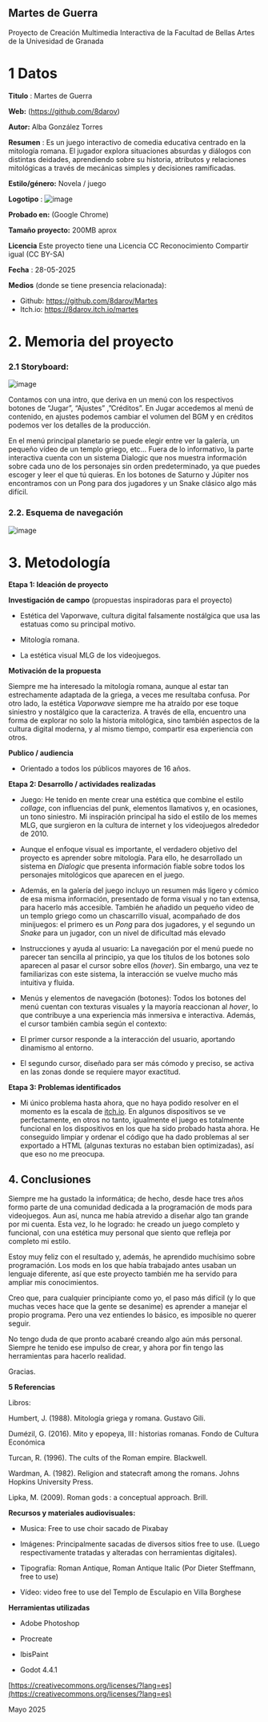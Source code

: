 ## Martes de Guerra 

Proyecto de Creación Multimedia Interactiva de la  Facultad de Bellas Artes de la Univesidad de Granada



# 1 Datos 



**Titulo** : Martes de Guerra

**Web:**   (https://github.com/8darov)

**Autor:**  Alba González Torres

**Resumen** : Es un juego interactivo de comedia educativa centrado en la mitología romana. El jugador explora situaciones absurdas y diálogos con distintas deidades, aprendiendo sobre su historia, atributos y relaciones mitológicas a través de mecánicas simples y decisiones ramificadas.

**Estilo/género:**  Novela / juego 

**Logotipo** : 
![image](https://github.com/user-attachments/assets/d14e94b1-3367-4292-a5e5-49b4cf3b8110)



**Probado en:**   (Google Chrome)

**Tamaño proyecto:** 200MB aprox

**Licencia** Este proyecto tiene una Licencia CC Reconocimiento Compartir igual (CC BY-SA)

**Fecha** : 28-05-2025

**Medios** (donde se tiene presencia relacionada):

- Github: https://github.com/8darov/Martes
- Itch.io: https://8darov.itch.io/martes

# 2. Memoria del proyecto 

### 2.1 Storyboard: 

![image](https://github.com/user-attachments/assets/4dcfb325-e5f3-4fac-8898-5ef476702e74)


Contamos con una intro, que deriva en un menú con los respectivos botones de “Jugar”, “Ajustes” ,”Créditos”. En Jugar accedemos al menú de contenido, en ajustes podemos cambiar el volumen del BGM y en créditos podemos ver los detalles de la producción. 

En el menú principal planetario se puede elegir entre ver la galería, un pequeño vídeo de un templo griego, etc… Fuera de lo informativo, la parte interactiva cuenta con un sistema Dialogic que nos muestra información sobre cada uno de los personajes sin orden predeterminado, ya que puedes escoger y leer el que tú quieras. En los botones de Saturno y Júpiter nos encontramos con un Pong para dos jugadores y un Snake clásico algo más difícil. 


### 2.2. Esquema de navegación 

![image](https://github.com/user-attachments/assets/eba007ec-e968-49a1-a0c9-2cffda7a98cc)

# 3. Metodología

**Etapa 1: Ideación de proyecto**

**Investigación de campo** (propuestas inspiradoras para el proyecto)

*   Estética del Vaporwave, cultura digital falsamente nostálgica que usa las estatuas como su principal motivo.
    
*   Mitología romana.
    
*   La estética visual MLG de los videojuegos.
    

**Motivación de la propuesta**

Siempre me ha interesado la mitología romana, aunque al estar tan estrechamente adaptada de la griega, a veces me resultaba confusa. Por otro lado, la estética _Vaporwave_ siempre me ha atraído por ese toque siniestro y nostálgico que la caracteriza. A través de ella, encuentro una forma de explorar no solo la historia mitológica, sino también aspectos de la cultura digital moderna, y al mismo tiempo, compartir esa experiencia con otros.

**Publico / audiencia**

*   Orientado a todos los públicos mayores de 16 años.
    

**Etapa 2: Desarrollo / actividades realizadas**

*   Juego: He tenido en mente crear una estética que combine el estilo _collage_, con influencias del punk, elementos llamativos y, en ocasiones, un tono siniestro. Mi inspiración principal ha sido el estilo de los memes MLG, que surgieron en la cultura de internet y los videojuegos alrededor de 2010. 
    
*   Aunque el enfoque visual es importante, el verdadero objetivo del proyecto es aprender sobre mitología. Para ello, he desarrollado un sistema en _Dialogic_ que presenta información fiable sobre todos los personajes mitológicos que aparecen en el juego.
    
*   Además, en la galería del juego incluyo un resumen más ligero y cómico de esa misma información, presentado de forma visual y no tan extensa, para hacerlo más accesible. También he añadido un pequeño video de un templo griego como un chascarrillo visual, acompañado de dos minijuegos: el primero es un _Pong_ para dos jugadores, y el segundo un _Snake_ para un jugador, con un nivel de dificultad más elevado
    
*   Instrucciones y ayuda al usuario: La navegación por el menú puede no parecer tan sencilla al principio, ya que los títulos de los botones solo aparecen al pasar el cursor sobre ellos (_hover_). Sin embargo, una vez te familiarizas con este sistema, la interacción se vuelve mucho más intuitiva y fluida.
    
*   Menús y elementos de navegación (botones): Todos los botones del menú cuentan con texturas visuales y la mayoría reaccionan al _hover_, lo que contribuye a una experiencia más inmersiva e interactiva. Además, el cursor también cambia según el contexto:

*   El primer cursor responde a la interacción del usuario, aportando dinamismo al entorno.
    
*   El segundo cursor, diseñado para ser más cómodo y preciso, se activa en las zonas donde se requiere mayor exactitud.
    

**Etapa 3: Problemas identificados**

*   Mi único problema hasta ahora, que no haya podido resolver en el momento es la escala de [itch.io](//itch.io). En algunos dispositivos se ve perfectamente, en otros no tanto, igualmente el juego es totalmente funcional en los dispositivos en los que ha sido probado hasta ahora. He conseguido limpiar y ordenar el código que ha dado problemas al ser exportado a HTML (algunas texturas no estaban bien optimizadas), así que eso no me preocupa.

## **4\. Conclusiones**

Siempre me ha gustado la informática; de hecho, desde hace tres años formo parte de una comunidad dedicada a la programación de mods para videojuegos. Aun así, nunca me había atrevido a diseñar algo tan grande por mi cuenta. Esta vez, lo he logrado: he creado un juego completo y funcional, con una estética muy personal que siento que refleja por completo mi estilo.

Estoy muy feliz con el resultado y, además, he aprendido muchísimo sobre programación. Los mods en los que había trabajado antes usaban un lenguaje diferente, así que este proyecto también me ha servido para ampliar mis conocimientos.

Creo que, para cualquier principiante como yo, el paso más difícil (y lo que muchas veces hace que la gente se desanime) es aprender a manejar el propio programa. Pero una vez entiendes lo básico, es imposible no querer seguir.

No tengo duda de que pronto acabaré creando algo aún más personal. Siempre he tenido ese impulso de crear, y ahora por fin tengo las herramientas para hacerlo realidad.

Gracias.

**5 Referencias**

Libros:


Humbert, J. (1988). Mitología griega y romana. Gustavo Gili.

Dumézil, G. (2016). Mito y epopeya, III : historias romanas. Fondo de Cultura Económica

Turcan, R. (1996). The cults of the Roman empire. Blackwell.

Wardman, A. (1982). Religion and statecraft among the romans. Johns Hopkins University Press.

Lipka, M. (2009). Roman gods : a conceptual approach. Brill.
    

**Recursos y materiales audiovisuales:**

*   Musica: Free to use choir sacado de Pixabay
    
*   Imágenes: Principalmente sacadas de diversos sitios free to use. (Luego respectivamente tratadas y alteradas con herramientas digitales).
    
*   Tipografía: Roman Antique, Roman Antique Italic (Por Dieter Steffmann, free to use)
    
*   Vídeo: video free to use del Templo de Esculapio en Villa Borghese
    

**Herramientas utilizadas**

*   Adobe Photoshop
    
*   Procreate
    
*   IbisPaint
    
*   Godot 4.4.1
    

[https://creativecommons.org/licenses/?lang=es](https://creativecommons.org/licenses/?lang=es)

Mayo 2025


